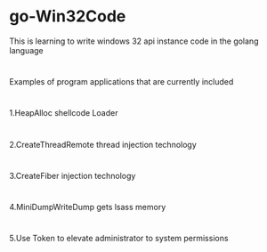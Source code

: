 # go-Win32Code
This is learning to write windows 32 api instance code in the golang language

#
Examples of program applications that are currently included
#
1.HeapAlloc shellcode Loader
#
2.CreateThreadRemote thread injection technology
#
3.CreateFiber injection technology
#
4.MiniDumpWriteDump gets lsass memory
#
5.Use Token to elevate administrator to system permissions
